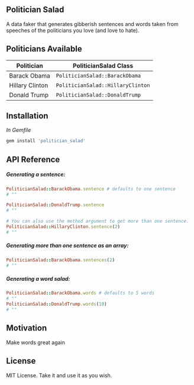 ## Politician Salad

A data faker that generates gibberish sentences and words taken from speeches of the politicians you love (and love to hate).

## Politicians Available

| Politician | PoliticianSalad Class |
| ------------- |-------------|
| Barack Obama | ```PoliticianSalad::BarackObama``` |
| Hillary Clinton | ```PoliticianSalad::HillaryClinton``` |
| Donald Trump | ```PoliticianSalad::DonaldTrump``` |


## Installation

*In Gemfile*
```ruby
gem install 'politician_salad'
```

## API Reference

##### Generating a sentence: 
```ruby
PoliticianSalad::BarackObama.sentence # defaults to one sentence
# ""

PoliticianSalad::DonaldTrump.sentence
# ""

# You can also use the method argument to get more than one sentence.
PoliticianSalad::HillaryClinton.sentence(2)
# ""
```

##### Generating more than one sentence as an array: 
```ruby
PoliticianSalad::BarackObama.sentences(2)
# ""
```

##### Generating a word salad: 
```ruby
PoliticianSalad::BarackObama.words # defaults to 5 words
# "" 
PoliticianSalad::DonaldTrump.words(10)
# "" 
```

## Motivation

Make words great again

## License

MIT License.  Take it and use it as you wish. 